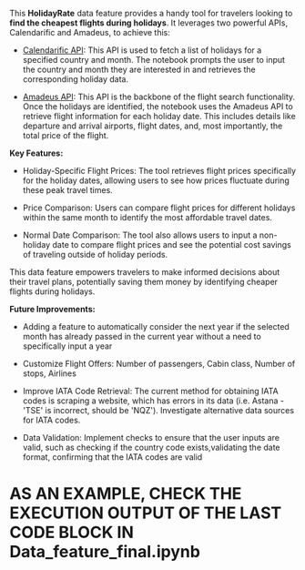 This **HolidayRate** data feature provides a handy tool for travelers looking to **find the cheapest flights during holidays**. It leverages two powerful APIs, Calendarific and Amadeus, to achieve this:

- [Calendarific API](https://calendarific.com/): This API is used to fetch a list of holidays for a specified country and month. The notebook prompts the user to input the country and month they are interested in and retrieves the corresponding holiday data.

- [Amadeus API](https://developers.amadeus.com/self-service): This API is the backbone of the flight search functionality. Once the holidays are identified, the notebook uses the Amadeus API to retrieve flight information for each holiday date. This includes details like departure and arrival airports, flight dates, and, most importantly, the total price of the flight.

**Key Features:**

- Holiday-Specific Flight Prices: The tool retrieves flight prices specifically for the holiday dates, allowing users to see how prices fluctuate during these peak travel times.

- Price Comparison: Users can compare flight prices for different holidays within the same month to identify the most affordable travel dates.

- Normal Date Comparison: The tool also allows users to input a non-holiday date to compare flight prices and see the potential cost savings of traveling outside of holiday periods.

This data feature empowers travelers to make informed decisions about their travel plans, potentially saving them money by identifying cheaper flights during holidays.

**Future Improvements:**

- Adding a feature to automatically consider the next year if the selected month has already passed in the current year without a need to specifically input a year

- Customize Flight Offers: Number of passengers, Cabin class, Number of stops, Airlines

- Improve IATA Code Retrieval: The current method for obtaining IATA codes is scraping a website, which has errors in its data (i.e. Astana - 'TSE' is incorrect, should be 'NQZ').
Investigate alternative data sources for IATA codes. 

- Data Validation: Implement checks to ensure that the user inputs are valid, such as checking if the country code exists,validating the date format, confirming that the IATA codes are valid

# AS AN EXAMPLE, CHECK THE EXECUTION OUTPUT OF THE LAST CODE BLOCK IN Data_feature_final.ipynb
